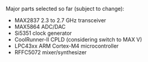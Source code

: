 Major parts selected so far (subject to change):

* MAX2837 2.3 to 2.7 GHz transceiver
* MAX5864 ADC/DAC
* Si5351 clock generator
* CoolRunner-II CPLD (considering switch to MAX V)
* LPC43xx ARM Cortex-M4 microcontroller
* RFFC5072 mixer/synthesizer
